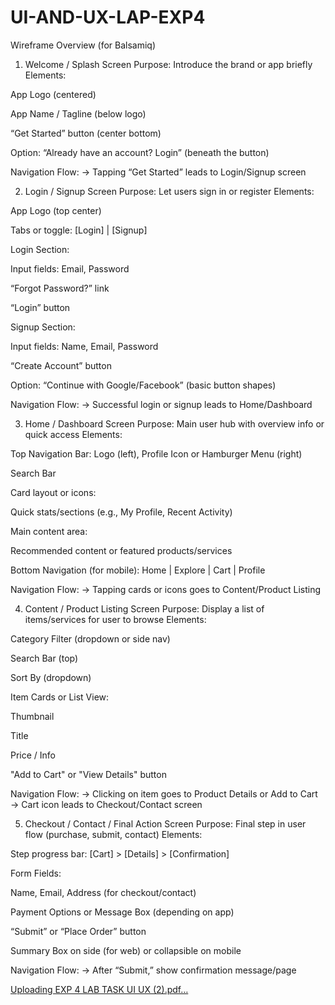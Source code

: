 # UI-AND-UX-LAP-EXP4
 Wireframe Overview (for Balsamiq)
1. Welcome / Splash Screen
Purpose: Introduce the brand or app briefly
Elements:

App Logo (centered)

App Name / Tagline (below logo)

“Get Started” button (center bottom)

Option: “Already have an account? Login” (beneath the button)

Navigation Flow:
→ Tapping “Get Started” leads to Login/Signup screen

2. Login / Signup Screen
Purpose: Let users sign in or register
Elements:

App Logo (top center)

Tabs or toggle: [Login] | [Signup]

Login Section:

Input fields: Email, Password

“Forgot Password?” link

“Login” button

Signup Section:

Input fields: Name, Email, Password

“Create Account” button

Option: “Continue with Google/Facebook” (basic button shapes)

Navigation Flow:
→ Successful login or signup leads to Home/Dashboard

3. Home / Dashboard Screen
Purpose: Main user hub with overview info or quick access
Elements:

Top Navigation Bar: Logo (left), Profile Icon or Hamburger Menu (right)

Search Bar

Card layout or icons:

Quick stats/sections (e.g., My Profile, Recent Activity)

Main content area:

Recommended content or featured products/services

Bottom Navigation (for mobile): Home | Explore | Cart | Profile

Navigation Flow:
→ Tapping cards or icons goes to Content/Product Listing

4. Content / Product Listing Screen
Purpose: Display a list of items/services for user to browse
Elements:

Category Filter (dropdown or side nav)

Search Bar (top)

Sort By (dropdown)

Item Cards or List View:

Thumbnail

Title

Price / Info

"Add to Cart" or "View Details" button

Navigation Flow:
→ Clicking on item goes to Product Details or Add to Cart
→ Cart icon leads to Checkout/Contact screen

5. Checkout / Contact / Final Action Screen
Purpose: Final step in user flow (purchase, submit, contact)
Elements:

Step progress bar: [Cart] > [Details] > [Confirmation]

Form Fields:

Name, Email, Address (for checkout/contact)

Payment Options or Message Box (depending on app)

“Submit” or “Place Order” button

Summary Box on side (for web) or collapsible on mobile

Navigation Flow:
→ After “Submit,” show confirmation message/page

[Uploading EXP 4 LAB TASK UI UX (2).pdf…]()
